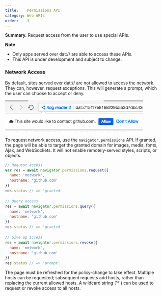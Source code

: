 ```yaml
---
title:    Permissions API
category: Web APIs
order:    3
---
```


<div class="card">
  <p><strong>Summary.</strong> Request access from the user to use special APIs.</p>
</div>

**Note**

- Only apps served over dat:// are able to access these APIs.
- <i class="fa fa-flask"></i> This API is under development and subject to change.

### Network Access

By default, sites served over dat:// are not allowed to access the network.
They can, however, request exceptions.
This will generate a prompt, which the user can choose to accept or deny.

<img class="bordered" src="/img/screenshot-network-permission-request.png">

To request network access, use the `navigator.permissions` API.
If granted, the page will be able to target the granted domain for images, media, fonts, Ajax, and WebSockets.
It will not enable remotely-served styles, scripts, or objects.

```js
// Request access
var res = await navigator.permissions.request({ 
  name: 'network',
  hostname: 'github.com'
})
res.status // => 'granted'

// Query access
res = await navigator.permissions.query({ 
  name: 'network',
  hostname: 'github.com'
})
res.status // => 'granted'

// Give up access
res = await navigator.permissions.revoke({ 
  name: 'network',
  hostname: 'github.com'
})
res.status // => 'prompt'
```

The page must be refreshed for the policy-change to take effect.
Multiple hosts can be requested; subsequent requests add hosts, rather than replacing the current allowed hosts.
A wildcard string ('*') can be used to request or revoke access to all hosts.